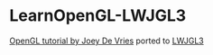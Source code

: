 # LearnOpenGL-LWJGL3
[OpenGL tutorial by Joey De Vries](https://github.com/JoeyDeVries/LearnOpenGL) ported to [LWJGL3](https://www.lwjgl.org/)

